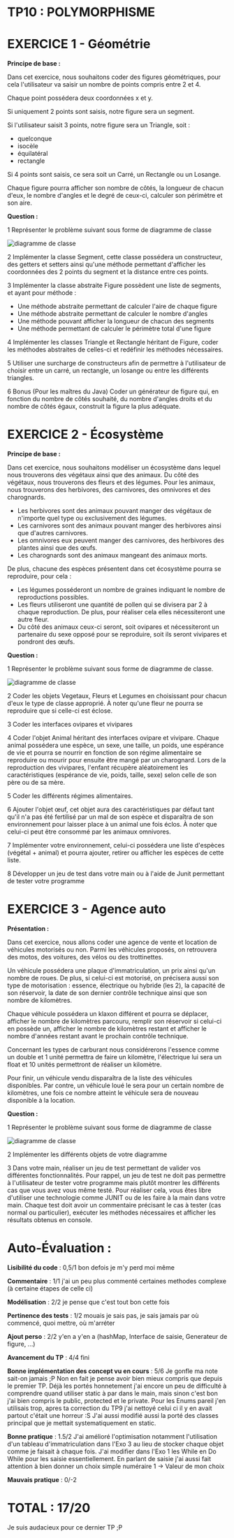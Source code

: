 # TP10 : POLYMORPHISME

# EXERCICE 1 - Géométrie

**Principe de base :**

Dans cet exercice, nous souhaitons coder des figures géométriques, pour cela l'utilisateur va saisir un nombre de points compris entre 2 et 4.

Chaque point possédera deux coordonnées x et y.

Si uniquement 2 points sont saisis, notre figure sera un segment.

Si l'utilisateur saisit 3 points, notre figure sera un Triangle, soit : 
* quelconque
* isocèle
* équilatéral
* rectangle

Si 4 points sont saisis, ce sera soit un Carré, un Rectangle ou un Losange.

Chaque figure pourra afficher son nombre de côtés, la longueur de chacun d'eux, le nombre d'angles et le degré de ceux-ci, calculer son périmètre et son aire.

**Question :**

1 Représenter le problème suivant sous forme de diagramme de classe

![diagramme de classe](TP10_Geometrie/assets/diagramme_de_classe.drawio.svg)

2 Implémenter la classe Segment, cette classe possédera un constructeur, des getters et setters ainsi qu'une méthode permettant d'afficher les coordonnées des 2 points du segment et la distance entre ces points.

3 Implémenter la classe abstraite Figure possèdent une liste de segments, et ayant pour méthode :

* Une méthode abstraite permettant de calculer l'aire de chaque figure
* Une méthode abstraite permettant de calculer le nombre d'angles
* Une méthode pouvant afficher la longueur de chacun des segments
* Une méthode permettant de calculer le périmètre total d'une figure

4 Implémenter les classes Triangle et Rectangle héritant de Figure, coder les méthodes abstraites de celles-ci et redéfinir les méthodes nécessaires.

5 Utiliser une surcharge de constructeurs afin de permettre à l'utilisateur de choisir entre un carré, un rectangle, un losange ou entre les différents triangles.

6 Bonus (Pour les maîtres du Java) Coder un générateur de figure qui, en fonction du nombre de côtés souhaité, du nombre d'angles droits et du nombre de côtés égaux, construit la figure la plus adéquate.

# EXERCICE 2 - Écosystème
 
**Principe de base :**

Dans cet exercice, nous souhaitons modéliser un écosystème dans lequel nous trouverons des végétaux ainsi que des animaux. Du côté des végétaux, nous trouverons des fleurs et des légumes. Pour les animaux, nous trouverons des herbivores, des carnivores, des omnivores et des charognards.

* Les herbivores sont des animaux pouvant manger des végétaux de n'importe quel type ou exclusivement des légumes.
* Les carnivores sont des animaux pouvant manger des herbivores ainsi que d'autres carnivores.
* Les omnivores eux peuvent manger des carnivores, des herbivores des plantes ainsi que des œufs.
* Les charognards sont des animaux mangeant des animaux morts.

De plus, chacune des espèces présentent dans cet écosystème pourra se reproduire, pour cela :

* Les légumes posséderont un nombre de graines indiquant le nombre de reproductions possibles.
* Les fleurs utiliseront une quantité de pollen qui se divisera par 2 à chaque reproduction. De plus, pour réaliser cela elles nécessiteront une autre fleur.
* Du côté des animaux ceux-ci seront, soit ovipares et nécessiteront un partenaire du sexe opposé pour se reproduire, soit ils seront vivipares et pondront des œufs.

**Question :**

1 Représenter le problème suivant sous forme de diagramme de classe.

![diagramme de classe](TP10_Ecosysteme/assets/diagramme_de_classe.drawio.svg)

2 Coder les objets Vegetaux, Fleurs et Legumes en choisissant pour chacun d'eux le type de classe approprié. À noter qu'une fleur ne pourra se reproduire que si celle-ci est éclose.

3 Coder les interfaces ovipares et vivipares

4 Coder l'objet Animal héritant des interfaces ovipare et vivipare. Chaque animal possédera une espèce, un sexe, une taille, un poids, une espérance de vie et pourra se nourrir en fonction de son régime alimentaire se reproduire ou mourir pour ensuite être mangé par un charognard. Lors de la reproduction des vivipares, l'enfant récupère aléatoirement les caractéristiques (espérance de vie, poids, taille, sexe) selon celle de son père ou de sa mère. 

5 Coder les différents régimes alimentaires.

6 Ajouter l'objet œuf, cet objet aura des caractéristiques par défaut tant qu'il n'a pas été fertilisé par un mal de son espèce et disparaîtra de son environnement pour laisser place à un animal une fois éclos. À noter que celui-ci peut être consommé par les animaux omnivores.

7 Implémenter votre environnement, celui-ci possédera une liste d'espèces (végétal + animal) et pourra ajouter, retirer ou afficher les espèces de cette liste.

8 Développer un jeu de test dans votre main ou à l'aide de Junit permettant de tester votre programme

# EXERCICE 3 - Agence auto
 
**Présentation :**

Dans cet exercice, nous allons coder une agence de vente et location de véhicules motorisés ou non. Parmi les véhicules proposés, on retrouvera des motos, des voitures, des vélos ou des trottinettes. 

Un véhicule possédera une plaque d'immatriculation, un prix ainsi qu'un nombre de roues. De plus, si celui-ci est motorisé, on précisera aussi son type de motorisation : essence, électrique ou hybride (les 2), la capacité de son réservoir, la date de son dernier contrôle technique ainsi que son
nombre de kilomètres.

Chaque véhicule possédera un klaxon différent et pourra se déplacer, afficher le nombre de kilomètres parcouru, remplir son réservoir si celui-ci en possède un, afficher le nombre de kilomètres restant et afficher le nombre d'années restant avant le prochain contrôle technique.

Concernant les types de carburant nous considérerons l'essence comme un double et 1 unité permettra de faire un kilomètre, l'électrique lui sera un float et 10 unités permettront de réaliser un kilomètre.

Pour finir, un véhicule vendu disparaîtra de la liste des véhicules disponibles. Par contre, un véhicule loué le sera pour un certain nombre de kilomètres, une fois ce nombre atteint le véhicule sera de nouveau disponible à la location.

**Question :**

1 Représenter le problème suivant sous forme de diagramme de classe

![diagramme de classe](TP10_AgenceAuto/assets/diagramme_de_classe.drawio.svg)

2 Implémenter les différents objets de votre diagramme

3 Dans votre main, réaliser un jeu de test permettant de valider vos différentes fonctionnalités. Pour rappel, un jeu de test ne doit pas permettre à l'utilisateur de tester votre programme mais plutôt montrer les différents cas que vous avez vous même testé. Pour réaliser cela, vous êtes libre d'utiliser une technologie comme JUNIT ou de les faire à la main dans votre main. Chaque test doit avoir un commentaire précisant le cas à tester (cas normal ou particulier), exécuter les méthodes nécessaires et afficher les résultats obtenus en console.

# Auto-Évaluation :

**Lisibilité du code** : 0,5/1 bon defois je m'y perd moi même

**Commentaire** : 1/1 j'ai un peu plus commenté certaines methodes complexe (à certaine étapes de celle ci)

**Modélisation** : 2/2 je pense que c'est tout bon cette fois

**Pertinence des tests** : 1/2 mouais je sais pas, je sais jamais par où commencé, quoi mettre, où m'arréter

**Ajout perso** : 2/2 y'en a y'en a (hashMap, Interface de saisie, Generateur de figure, ...)

**Avancement du TP** : 4/4 fini

**Bonne implémentation des concept vu en cours** : 5/6
Je gonfle ma note sait-on jamais  ;P Non en fait je pense avoir bien mieux compris que depuis le premier TP.
Déjà les portés honnetement j'ai encore un peu de difficulté à comprendre quand utiliser static à par dans le main, mais sinon c'est bon j'ai bien compris le public, protected et le private.
Pour les Enums pareil j'en utilisais trop, apres ta correction du TP9 j'ai nettoyé celui ci il y en avait partout c'était une horreur :S
J'ai aussi modifié aussi la porté des classes principal que je mettait systematiquement en static.

**Bonne pratique** : 1.5/2 
J'ai amélioré l'optimisation notamment l'utilisation d'un tableau d'immatriculation dans l'Exo 3 au lieu de stocker chaque objet comme je faisait à chaque fois.
J'ai modifier dans l'Exo 1 les While en Do While pour les saisie essentiellement.
En parlant de saisie j'ai aussi fait attention à bien donner un choix simple numéraire 1 -> Valeur de mon choix

**Mauvais pratique** : 0/-2


# TOTAL : 17/20
Je suis audacieux pour ce dernier TP ;P